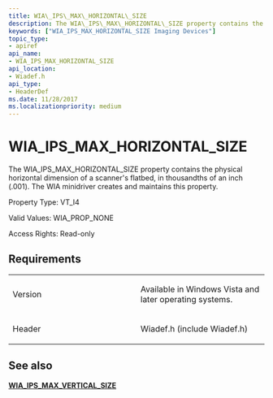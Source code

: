 ```yaml
---
title: WIA\_IPS\_MAX\_HORIZONTAL\_SIZE
description: The WIA\_IPS\_MAX\_HORIZONTAL\_SIZE property contains the physical horizontal dimension of a scanner's flatbed, in thousandths of an inch (.001). The WIA minidriver creates and maintains this property.
keywords: ["WIA_IPS_MAX_HORIZONTAL_SIZE Imaging Devices"]
topic_type:
- apiref
api_name:
- WIA_IPS_MAX_HORIZONTAL_SIZE
api_location:
- Wiadef.h
api_type:
- HeaderDef
ms.date: 11/28/2017
ms.localizationpriority: medium
---
```


# WIA\_IPS\_MAX\_HORIZONTAL\_SIZE


The WIA\_IPS\_MAX\_HORIZONTAL\_SIZE property contains the physical horizontal dimension of a scanner's flatbed, in thousandths of an inch (.001). The WIA minidriver creates and maintains this property.

Property Type: VT\_I4

Valid Values: WIA\_PROP\_NONE

Access Rights: Read-only

Requirements
------------

<table>
<colgroup>
<col width="50%" />
<col width="50%" />
</colgroup>
<tbody>
<tr class="odd">
<td><p>Version</p></td>
<td><p>Available in Windows Vista and later operating systems.</p></td>
</tr>
<tr class="even">
<td><p>Header</p></td>
<td>Wiadef.h (include Wiadef.h)</td>
</tr>
</tbody>
</table>

## See also


[**WIA\_IPS\_MAX\_VERTICAL\_SIZE**](wia-ips-max-vertical-size.md)

 

 






